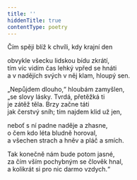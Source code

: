 ```yaml
---
title: ''
hiddenTitle: true
contentType: poetry
---
```


<section>

Čím spěji blíž k chvíli, kdy krajní den

obvykle všecku lidskou bídu zkrátí,  
tím víc vidím čas lehký vpřed se hnáti  
a v nadějích svých v něj klam, hloupý sen.

</section>

<section>

„Nepůjdem dlouho,“ hloubám zamyšlen,  
„se slovy lásky. Tvrdá, přetěžká ti  
je zátěž těla. Brzy začne táti  
jak čerstvý sníh; tím najdem klid už jen,

</section>

<section>

neboť s ní padne naděje a zhasne,  
o čem kdo léta bludně horoval,  
a všechen strach a hněv a pláč a smích.

</section>

<section>

Tak konečně nám bude potom jasné,  
za čím vším pochybným se člověk hnal,  
a kolikrát si pro nic darmo vzdych.“

</section>
